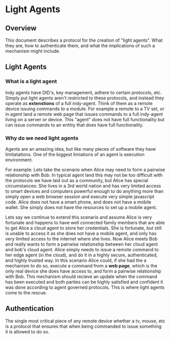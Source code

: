 # Light Agents

## Overview

This document describes a protocol for the creation of "light agents". What they are, how to authenticate them, and what the implications of such a mechanism might include.

## Light Agents

### What is a light agent

Indy agents have DID's, key management, adhere to certain protocols, etc. Simply put light agents aren't restricted to these protocols, and instead they operate as **extenstions** of a full indy-agent. Think of them as a remote device issuing commands to a module. For example a remote to a TV set, or in agent land a remote web page that issues commands to a full indy-agent living on a server or device. This "agent" does not have full functionality but can issue commands to an entitiy that does have full functionality.

### Why do we need light agents

Agents are an amazing idea, but like many pieces of software they have limitatations. One of the biggest limiations of an agent is execution environment. 

For example: Lets take the scenario when Alice may need to form a pairwise relationship with Bob. In typical agent land this may not be too difficult with the protocols we have laid out as a community, but Alice has special circumstances: She lives in a 3rd world nation and has very limited access to smart devices and computers powerful enough to do anything more than simply open a web browser session and execute very simple javascript code. Alice does not have a smart phone, and does not have a mobile wallet. She simply does not have the resources to set up a mobile agent. 

Lets say we continue to extend this scenario and assume Alice is very fortunate and happens to have well connected family members that are able to get Alice a cloud agent to store her credentials. She is fortunate, but still is unable to access it as she does not have a mobile agent, and only has very limited access to the internet where she lives. Now Alice meets Bob and really wants to form a pairwise relationship between her cloud agent and bob's cloud agent. Alice simply needs to issue a remote command to her edge agent (in the cloud), and do it in a highly secure, authenticated, and highly trusted way. In this scenario Alice could, if she had the a mechanism to do so, execute a command from a **web page**, which is the only real device she does have access to, and form a pairwise relationship with Bob. This mechanism should recieve an update when the command has been executed and both parties can be highly satisfied and confident it was done according to agent governed protocols. This is where light agents come to the rescue.

## Authentication

The single most critical piece of any remote device whether a tv, mouse, etc is a protocol that ensures that when being commanded to issue something it is allowed to do so. 
